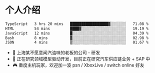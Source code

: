 # 个人介绍

<!--START_SECTION:waka-->

```txt
TypeScript   3 hrs 20 mins   █████████████████▓░░░░░░░   71.08 %
HTML         54 mins         ████▓░░░░░░░░░░░░░░░░░░░░   19.19 %
JavaScript   12 mins         █░░░░░░░░░░░░░░░░░░░░░░░░   04.39 %
Bash         8 mins          ▓░░░░░░░░░░░░░░░░░░░░░░░░   02.98 %
JSON         4 mins          ▒░░░░░░░░░░░░░░░░░░░░░░░░   01.67 %
```

<!--END_SECTION:waka-->

- 🔭 上海某不愿意闻汽油味的老板的公司 - 研发
- 🌱 正在研究领域模型驱动开发，目前正在研究汽车供应链业务 + SAP 中
- 🎮 重度主机玩家，欢迎加一波 psn / XboxLive / switch online 好友
